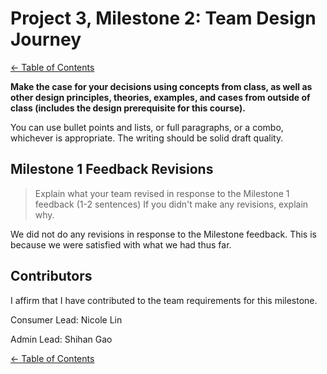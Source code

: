 # Project 3, Milestone 2: **Team** Design Journey

[← Table of Contents](design-journey.md)

**Make the case for your decisions using concepts from class, as well as other design principles, theories, examples, and cases from outside of class (includes the design prerequisite for this course).**

You can use bullet points and lists, or full paragraphs, or a combo, whichever is appropriate. The writing should be solid draft quality.


## Milestone 1 Feedback Revisions
> Explain what your team revised in response to the Milestone 1 feedback (1-2 sentences)
> If you didn't make any revisions, explain why.

We did not do any revisions in response to the Milestone feedback. This is because we were satisfied with what we had thus far.


## Contributors

I affirm that I have contributed to the team requirements for this milestone.

Consumer Lead: Nicole Lin

Admin Lead: Shihan Gao


[← Table of Contents](design-journey.md)
